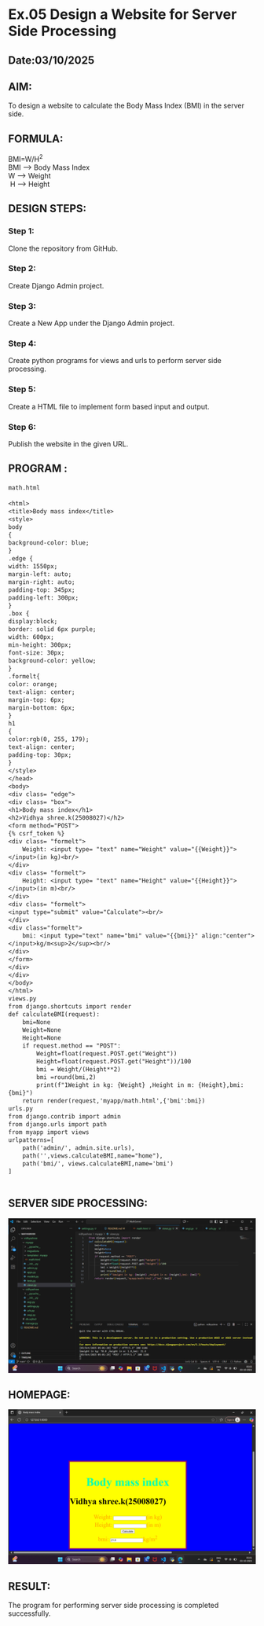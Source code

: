 # Ex.05 Design a Website for Server Side Processing
## Date:03/10/2025

## AIM:
 To design a website to calculate the Body Mass Index (BMI) in the server side. 


## FORMULA:
BMI=W/H<sup>2</sup>
<br> BMI --> Body Mass Index
<br> W --> Weight
<br> H --> Height

## DESIGN STEPS:

### Step 1:
Clone the repository from GitHub.

### Step 2:
Create Django Admin project.

### Step 3:
Create a New App under the Django Admin project.

### Step 4:
Create python programs for views and urls to perform server side processing.

### Step 5:
Create a HTML file to implement form based input and output.

### Step 6:
Publish the website in the given URL.

## PROGRAM :
```
math.html

<html>
<title>Body mass index</title>
<style>
body
{
background-color: blue;
}
.edge {
width: 1550px;
margin-left: auto;
margin-right: auto;
padding-top: 345px;
padding-left: 300px;
}
.box {
display:block;
border: solid 6px purple;
width: 600px;
min-height: 300px;
font-size: 30px;
background-color: yellow;
}
.formelt{
color: orange;
text-align: center;
margin-top: 6px;
margin-bottom: 6px;
}
h1
{
color:rgb(0, 255, 179);
text-align: center;
padding-top: 30px;
} 
</style>
</head>
<body>
<div class= "edge">
<div class= "box">
<h1>Body mass index</h1>
<h2>Vidhya shree.k(25008027)</h2>
<form method="POST">
{% csrf_token %}
<div class= "formelt">
    Weight: <input type= "text" name="Weight" value="{{Weight}}"></input>(in kg)<br/>
</div>
<div class= "formelt">
    Height: <input type= "text" name="Height" value="{{Height}}"></input>(in m)<br/>
</div>
<div class= "formelt">
<input type="submit" value="Calculate"><br/>
</div>
<div class="formelt">
    bmi: <input type="text" name="bmi" value="{{bmi}}" align:"center"></input>kg/m<sup>2</sup><br/>
</div> 
</form> 
</div>
</div> 
</body>
</html>
views.py
from django.shortcuts import render
def calculateBMI(request):
    bmi=None
    Weight=None
    Height=None
    if request.method == "POST":
        Weight=float(request.POST.get("Weight"))
        Height=float(request.POST.get("Height"))/100
        bmi = Weight/(Height**2)
        bmi =round(bmi,2)
        print(f"1Weight in kg: {Weight} ,Height in m: {Height},bmi: {bmi}")
    return render(request,'myapp/math.html',{'bmi':bmi})
urls.py
from django.contrib import admin
from django.urls import path
from myapp import views
urlpatterns=[
	path('admin/', admin.site.urls),
    path('',views.calculateBMI,name="home"),
    path('bmi/', views.calculateBMI,name='bmi')
]


```


## SERVER SIDE PROCESSING:
![alt text](<vidhyashree/myapp/templates/myapp/Screenshot 2025-10-03 050218.png>)

## HOMEPAGE:
![alt text](<vidhyashree/myapp/templates/myapp/Screenshot 2025-10-03 050153.png>)

## RESULT:
The program for performing server side processing is completed successfully.
